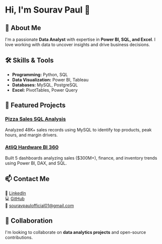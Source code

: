 # Hi, I'm Sourav Paul 👋

## 🚀 About Me
I'm a passionate **Data Analyst** with expertise in **Power BI, SQL, and Excel**. I love working with data to uncover insights and drive business decisions.

## 🛠 Skills & Tools
- **Programming:** Python, SQL
- **Data Visualization:** Power BI, Tableau
- **Databases:** MySQL, PostgreSQL
- **Excel:** PivotTables, Power Query

## 📌 Featured Projects
### [Pizza Sales SQL Analysis](https://github.com/PaulSourav10/Pizza_sales_SQL)
Analyzed 48K+ sales records using MySQL to identify top products, peak hours, and margin drivers.

### [AtliQ Hardware BI 360](https://github.com/PaulSourav10/Atliq_Hardware_BI_360_project)
Built 5 dashboards analyzing sales ($300M+), finance, and inventory trends using Power BI, DAX, and SQL.

## 📫 Contact Me
🔗 [LinkedIn](https://https://www.linkedin.com/in/souravpaulofficial?utm_source=share&utm_campaign=share_via&utm_content=profile&utm_medium=android_app)  
💻 [GitHub](https://github.com/PaulSourav10)  
📧 souravpaulofficial01@gmail.com  

## 🤝 Collaboration
I'm looking to collaborate on **data analytics projects** and open-source contributions.


